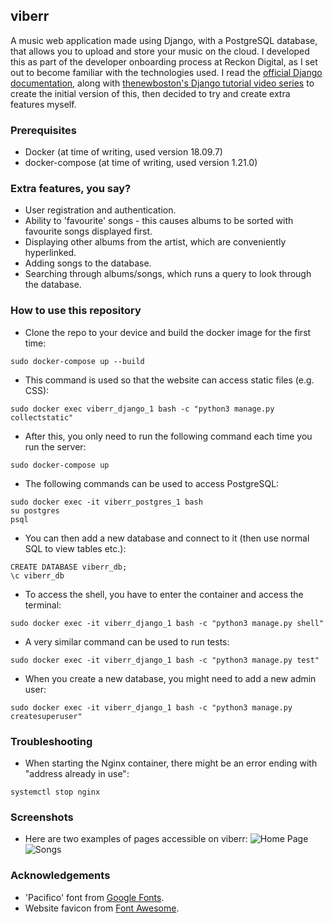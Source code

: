 ## viberr
A music web application made using Django, with a PostgreSQL database, that allows you to upload and store your music on the cloud. I developed this as part of the developer onboarding process at Reckon Digital, as I set out to become familiar with the technologies used. I read the [official Django documentation](https://docs.djangoproject.com/en/2.2/intro/tutorial01/), along with [thenewboston's Django tutorial video series](https://www.youtube.com/watch?v=qgGIqRFvFFk&list=PL6gx4Cwl9DGBlmzzFcLgDhKTTfNLfX1IK) to create the initial version of this, then decided to try and create extra features myself.

### Prerequisites
* Docker (at time of writing, used version 18.09.7)
* docker-compose (at time of writing, used version 1.21.0)

### Extra features, you say?
* User registration and authentication.
* Ability to 'favourite' songs - this causes albums to be sorted with favourite songs displayed first.
* Displaying other albums from the artist, which are conveniently hyperlinked.
* Adding songs to the database.
* Searching through albums/songs, which runs a query to look through the database.

### How to use this repository
* Clone the repo to your device and build the docker image for the first time:  
```
sudo docker-compose up --build
```

* This command is used so that the website can access static files (e.g. CSS):
```
sudo docker exec viberr_django_1 bash -c "python3 manage.py collectstatic"
```

* After this, you only need to run the following command each time you run the server:  
```
sudo docker-compose up
```
* The following commands can be used to access PostgreSQL:  
```
sudo docker exec -it viberr_postgres_1 bash  
su postgres  
psql
```
* You can then add a new database and connect to it (then use normal SQL to view tables etc.):
```
CREATE DATABASE viberr_db;
\c viberr_db
```
* To access the shell, you have to enter the container and access the terminal:  
```
sudo docker exec -it viberr_django_1 bash -c "python3 manage.py shell"
```
* A very similar command can be used to run tests:  
```
sudo docker exec -it viberr_django_1 bash -c "python3 manage.py test"
```
* When you create a new database, you might need to add a new admin user:
```
sudo docker exec -it viberr_django_1 bash -c "python3 manage.py createsuperuser"
```

### Troubleshooting
* When starting the Nginx container, there might be an error ending with "address already in use":
```
systemctl stop nginx
```

### Screenshots
* Here are two examples of pages accessible on viberr:
![Home Page](https://i.imgur.com/FrJNPK5.png)
![Songs](https://i.imgur.com/durTSd9.png)

### Acknowledgements
* 'Pacifico' font from [Google Fonts](https://fonts.google.com/specimen/Pacifico).
* Website favicon from [Font Awesome](https://fontawesome.com/icons/headphones-alt?style=solid).